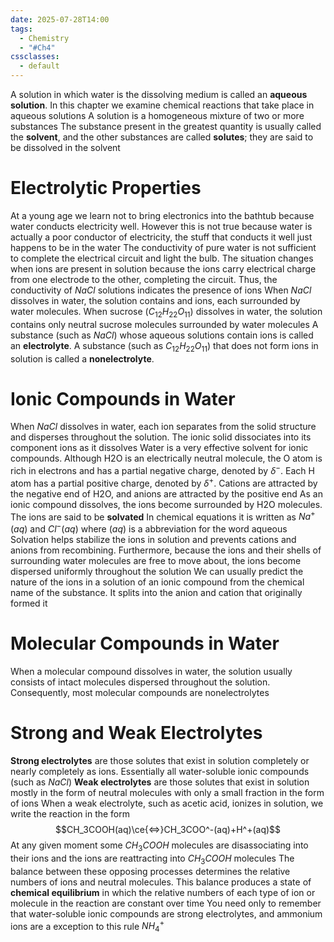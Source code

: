 ```yaml
---
date: 2025-07-28T14:00
tags:
  - Chemistry
  - "#Ch4"
cssclasses:
  - default
---
```

A solution in which water is the dissolving medium is called an **aqueous solution**. In this chapter we examine chemical reactions that take place in aqueous solutions
A solution is a homogeneous mixture of two or more substances
The substance present in the greatest quantity is usually called the **solvent**, and the other substances are called **solutes**; they are said to be dissolved in the solvent

# Electrolytic Properties
At a young age we learn not to bring electronics into the bathtub because water conducts electricity well. However this is not true because water is actually a poor conductor of electricity, the stuff that conducts it well just happens to be in the water
The conductivity of pure water is not sufficient to complete the electrical circuit and light the bulb. The situation changes when ions are present in solution because the ions carry electrical charge from one electrode to the other, completing the circuit. Thus, the conductivity of $NaCl$ solutions indicates the presence of ions
When $NaCl$ dissolves in water, the solution contains and ions, each surrounded by water molecules. When sucrose ($C_{12}H_{22}O_{11}$) dissolves in water, the solution contains only neutral sucrose molecules surrounded by water molecules
A substance (such as $NaCl$) whose aqueous solutions contain ions is called an
**electrolyte**. A substance (such as $C_{12}H_{22}O_{11}$) that does not form ions in solution is
called a **nonelectrolyte**.

# Ionic Compounds in Water
When $NaCl$ dissolves in water, each ion separates from the solid structure and
disperses throughout the solution. The ionic solid dissociates into its
component ions as it dissolves
Water is a very effective solvent for ionic compounds. Although H2O is an electrically neutral molecule, the O atom is rich in electrons and has a partial negative charge, denoted by $\delta^-$. Each H atom has a partial positive charge, denoted by $\delta^+$. Cations are attracted by the negative end of H2O, and anions are attracted by the positive end
As an ionic compound dissolves, the ions become surrounded by H2O molecules. The ions are said to be **solvated**
In chemical equations it is written as $Na^+(aq)\text{ and }Cl^-(aq)$ where $(aq)$ is a abbreviation for the word aqueous
Solvation helps stabilize the ions in solution and prevents cations and anions from recombining. Furthermore, because the ions and their shells of surrounding water molecules are free to move about, the ions become dispersed uniformly throughout the solution
We can usually predict the nature of the ions in a solution of an ionic compound from the chemical name of the substance. It splits into the anion and cation that originally formed it

# Molecular Compounds in Water
When a molecular compound dissolves in water, the solution usually consists of intact molecules dispersed throughout the solution. Consequently, most molecular compounds are nonelectrolytes

# Strong and Weak Electrolytes
**Strong electrolytes** are those solutes that exist in solution completely or nearly completely as ions. Essentially all water-soluble ionic compounds (such as $NaCl$)
**Weak electrolytes** are those solutes that exist in solution mostly in the form of neutral molecules with only a small fraction in the form of ions
When a weak electrolyte, such as acetic acid, ionizes in solution, we write the reaction in the form$$CH_3COOH(aq)\ce{<=>}CH_3COO^-(aq)+H^+(aq)$$
At any given moment some $CH_3COOH$ molecules are disassociating into their ions and the ions are reattracting into $CH_3COOH$ molecules
The balance between these opposing processes determines the relative numbers of ions and neutral molecules. This balance produces a state of **chemical equilibrium** in which the relative numbers of each type of ion or molecule in the reaction are constant over time
You need only to remember that water-soluble ionic compounds are strong electrolytes, and ammonium ions are a exception to this rule $NH_4^+$
